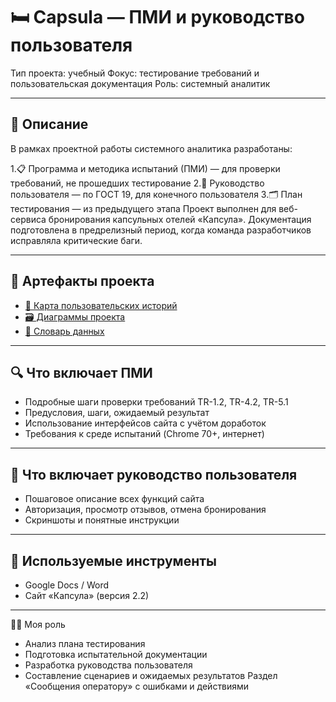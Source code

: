 # 🛏️ Capsula — ПМИ и руководство пользователя
Тип проекта: учебный
Фокус: тестирование требований и пользовательская документация
Роль: системный аналитик

---

## 📌 Описание
В рамках проектной работы системного аналитика разработаны:

1.📋 Программа и методика испытаний (ПМИ) — для проверки требований, не прошедших тестирование
2.📘 Руководство пользователя — по ГОСТ 19, для конечного пользователя
3.🗂 План тестирования — из предыдущего этапа
Проект выполнен для веб-сервиса бронирования капсульных отелей «Капсула». Документация подготовлена в предрелизный период, когда команда разработчиков исправляла критические баги.

---

## 📎 Артефакты проекта

* [📌 Карта пользовательских историй](https://miro.com/app/board/uXjVIi1t0Ao=/)  
* [🗃️ Диаграммы проекта](https://drive.google.com/file/d/1cveIKiTMF7UtujC1kNOOArPUFgKRieGN/view?usp=sharing)  
* [📖 Словарь данных](https://docs.google.com/spreadsheets/d/1oIxvYUVTpWyadvS8ZFkX685GdYlWvDGx/edit?usp=sharing&ouid=113822318576804536481&rtpof=true&sd=true)  


---

## 🔍 Что включает ПМИ
* Подробные шаги проверки требований TR-1.2, TR-4.2, TR-5.1
* Предусловия, шаги, ожидаемый результат
* Использование интерфейсов сайта с учётом доработок
* Требования к среде испытаний (Chrome 70+, интернет)

---

## 📘 Что включает руководство пользователя
* Пошаговое описание всех функций сайта
* Авторизация, просмотр отзывов, отмена бронирования
* Скриншоты и понятные инструкции

---

## 🧰 Используемые инструменты
* Google Docs / Word
* Сайт «Капсула» (версия 2.2)

---

👨‍💻 Моя роль
* Анализ плана тестирования
* Подготовка испытательной документации
* Разработка руководства пользователя
* Составление сценариев и ожидаемых результатов
Раздел «Сообщения оператору» с ошибками и действиями


